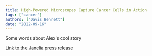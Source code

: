 ```yaml
---
title: High-Powered Microscopes Capture Cancer Cells in Action
tags: ["cancer"]
authors: ["Davis Bennett"]
date: "2022-09-16"
---
```

Some words about Alex's cool story

[Link to the Janelia press release](https://www.janelia.org/news/high-powered-microscopes-capture-cancer-cells-in-action)
